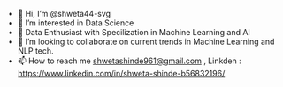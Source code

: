 - 👋 Hi, I’m @shweta44-svg
- 👀 I’m interested in Data Science
- 🌱 Data Enthusiast with Specilization in Machine Learning and AI
- 💞️ I’m looking to collaborate on current trends in Machine Learning and NLP tech.
- 📫 How to reach me shwetashinde961@gmail.com , Linkden : https://www.linkedin.com/in/shweta-shinde-b56832196/


<!---
shweta44-svg/shweta44-svg is a ✨ special ✨ repository because its `README.md` (this file) appears on your GitHub profile.
You can click the Preview link to take a look at your changes.
--->
